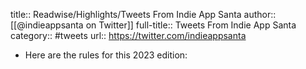 title:: Readwise/Highlights/Tweets From Indie App Santa
author:: [[@indieappsanta on Twitter]]
full-title:: Tweets From Indie App Santa
category:: #tweets
url:: https://twitter.com/indieappsanta
- Here are the rules for this 2023 edition: